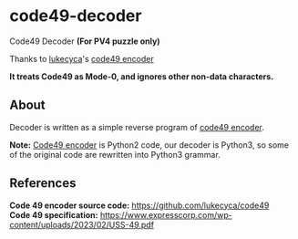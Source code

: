 # code49-decoder

Code49 Decoder **(For PV4 puzzle only)**

Thanks to [lukecyca](https://github.com/lukecyca)'s [code49 encoder](https://github.com/lukecyca/code49)

**It treats Code49 as Mode-0, and ignores other non-data characters.**

## About

Decoder is written as a simple reverse program of [code49 encoder](https://github.com/lukecyca/code49).

**Note:** [Code49 encoder](https://github.com/lukecyca/code49) is Python2 code, our decoder is Python3, so some of the original code are rewritten into Python3 grammar.

## References

**Code 49 encoder source code:** <https://github.com/lukecyca/code49>  
**Code 49 specification:** <https://www.expresscorp.com/wp-content/uploads/2023/02/USS-49.pdf>
